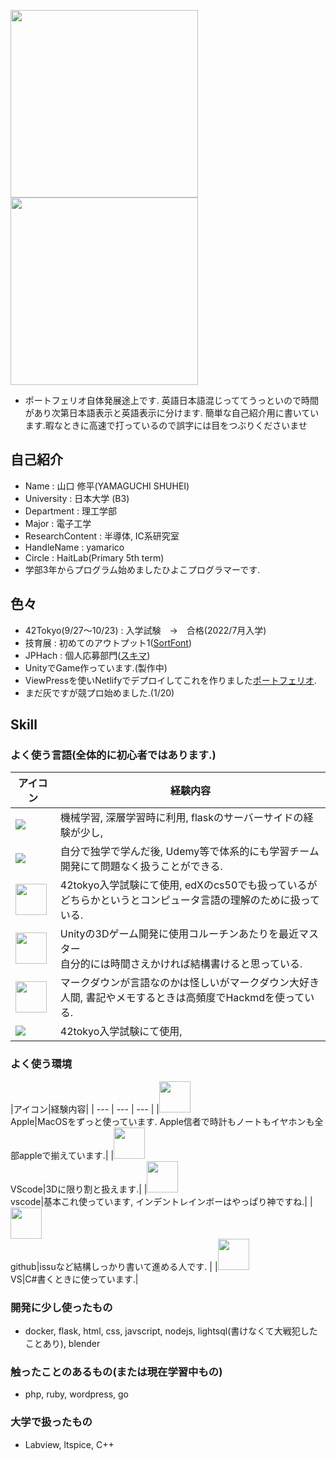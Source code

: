 <img src="yamarico.PNG" width="300" height=300 >  <img src="shuhei.png" width=300 height=300 >
- ポートフェリオ自体発展途上です. 英語日本語混じっててうっといので時間があり次第日本語表示と英語表示に分けます. 簡単な自己紹介用に書いています.暇なときに高速で打っているので誤字には目をつぶりくださいませ
## 自己紹介
- Name : 山口 修平(YAMAGUCHI SHUHEI)
- University : 日本大学 (B3)
- Department : 理工学部
- Major : 電子工学
- ResearchContent : 半導体, IC系研究室
- HandleName : yamarico
- Circle : HaitLab(Primary 5th term)
- 学部3年からプログラム始めましたひよこプログラマーです.
## 色々
- 42Tokyo(9/27〜10/23) : 入学試験　→　合格(2022/7月入学) 
- 技育展 : 初めてのアウトプット1([SortFont](https://github.com/sort-font/webpage))
- JPHach : 個人応募部門([スキマ](https://github.com/jphacks/C_2122))
- UnityでGame作っています.(製作中)
- ViewPressを使いNetlifyでデプロイしてこれを作りました[ポートフェリオ](https://github.com/yamarico/Portfolio).
- まだ灰ですが競プロ始めました.(1/20)
## Skill
### よく使う言語(全体的に初心者ではあります.)

|アイコン|経験内容|
| --- | --- |
|<img src="https://cdn.jsdelivr.net/gh/devicons/devicon/icons/python/python-original.svg" />|機械学習, 深層学習時に利用, flaskのサーバーサイドの経験が少し, |
|<img src="https://cdn.jsdelivr.net/gh/devicons/devicon/icons/git/git-original.svg" />|自分で独学で学んだ後, Udemy等で体系的にも学習チーム開発にて問題なく扱うことができる.|
|<img src="https://cdn.jsdelivr.net/gh/devicons/devicon/icons/c/c-original.svg" width=50 height=50>|42tokyo入学試験にて使用, edXのcs50でも扱っているがどちらかというとコンピュータ言語の理解のために扱っている.|
|<img src="https://cdn.jsdelivr.net/gh/devicons/devicon/icons/csharp/csharp-original.svg" width=50 height=50>|Unityの3Dゲーム開発に使用コルーチンあたりを最近マスター <br> 自分的には時間さえかければ結構書けると思っている.|
|<img src="https://cdn.jsdelivr.net/gh/devicons/devicon/icons/markdown/markdown-original.svg" width=50 height=50>|マークダウンが言語なのかは怪しいがマークダウン大好き人間, 書記やメモするときは高頻度でHackmdを使っている.|
|<img src="https://cdn.jsdelivr.net/gh/devicons/devicon/icons/linux/linux-original.svg" />|42tokyo入学試験にて使用, |

### よく使う環境
|アイコン|経験内容|
| --- | --- | --- |
|<img src="https://cdn.jsdelivr.net/gh/devicons/devicon/icons/apple/apple-original.svg" width=50 height=50> <br>Apple|MacOSをずっと使っています. Apple信者で時計もノートもイヤホンも全部appleで揃えています.|
|<img src="https://cdn.jsdelivr.net/gh/devicons/devicon/icons/unity/unity-original.svg" width=50 height=50> <br>VScode|3Dに限り割と扱えます.|
|<img src="https://cdn.jsdelivr.net/gh/devicons/devicon/icons/vscode/vscode-original.svg" width=50 height=50> <br>vscode|基本これ使っています, インデントレインボーはやっぱり神ですね.|
|<img src="https://cdn.jsdelivr.net/gh/devicons/devicon/icons/github/github-original.svg" width=50 height=50 ><br> github|issuなど結構しっかり書いて進める人です. |
|<img src="https://cdn.jsdelivr.net/gh/devicons/devicon/icons/visualstudio/visualstudio-plain.svg" width=50 height=50 ><br> VS|C#書くときに使っています.|

### 開発に少し使ったもの
- docker, flask, html, css, javscript, nodejs, lightsql(書けなくて大戦犯したことあり), blender

### 触ったことのあるもの(または現在学習中もの)
- php, ruby, wordpress, go
### 大学で扱ったもの
- Labview, ltspice, C++

